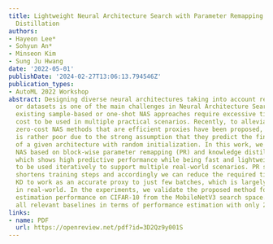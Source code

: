 ```yaml
---
title: Lightweight Neural Architecture Search with Parameter Remapping and Knowledge
  Distillation
authors:
- Hayeon Lee*
- Sohyun An*
- Minseon Kim
- Sung Ju Hwang
date: '2022-05-01'
publishDate: '2024-02-27T13:06:13.794546Z'
publication_types:
- AutoML 2022 Workshop
abstract: Designing diverse neural architectures taking into account resource constraints
  or datasets is one of the main challenges in Neural Architecture Search (NAS). However,
  existing sample-based or one-shot NAS approaches require excessive time or computational
  cost to be used in multiple practical scenarios. Recently, to alleviate such issues,
  zero-cost NAS methods that are efficient proxies have been proposed, yet their performance
  is rather poor due to the strong assumption that they predict the final performance
  of a given architecture with random initialization. In this work, we propose a novel
  NAS based on block-wise parameter remapping (PR) and knowledge distillation (KD),
  which shows high predictive performance while being fast and lightweight enough
  to be used iteratively to support multiple real-world scenarios. PR significantly
  shortens training steps and accordingly we can reduce the required time/data for
  KD to work as an accurate proxy to just few batches, which is largely practical
  in real-world. In the experiments, we validate the proposed method for its accuracy
  estimation performance on CIFAR-10 from the MobileNetV3 search space. It outperforms
  all relevant baselines in terms of performance estimation with only 20 batches.
links:
- name: PDF
  url: https://openreview.net/pdf?id=3D2Qz9y001S
---
```

